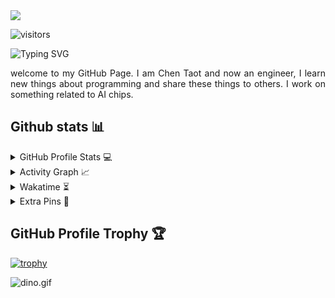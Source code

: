 <img src="https://komarev.com/ghpvc/?username=Taot-chen&label=PROFILE+VIEWS&style=for-the-badge&color=brightgreen">

![visitors](https://visitor-badge.glitch.me/badge?page_id=Taot-chen&left_color=green&right_color=red)

![Typing SVG](https://readme-typing-svg.demolab.com/?lines=👋+Hi+there!+I'm+Chen+Taot.)


<p></p>
<p align="justify">
welcome to my GitHub Page. I am Chen Taot and now an engineer, I learn new things about programming and share these things to others. I work on something related to AI chips.

</p>


## Github stats 📊


<details>
  <summary>GitHub Profile Stats 💻</summary>
    ![Taot's GitHub stats](https://github-readme-stats.vercel.app/api?username=Taot-chen)
</details>

<details>
  <summary>Activity Graph 📈</summary>
    ![Ashutosh's github activity graph](https://github-readme-activity-graph.vercel.app/graph?username=Taot-chen)
</details>


<details>
  <summary>Wakatime ⏳</summary>
  <br/>
  <img src="https://wakatime.com/share/@Taot-chen/d6dcb7a2-5e70-49f5-ae5c-39405f92ffb3.png">
  <br/>
  <br/>
  <br/>

  <img src="https://wakatime.com/share/@Taot-chen/b43da924-55df-4315-897d-e4dd9fb798f9.png">
</details>


<details>
  <summary>Extra Pins 📌</summary>
  <br/>
  <a href="https://github.com/Taot-chen/Taot-chen.github.io">
  <img align="center" src="https://github-readme-stats.vercel.app/api/pin/?username=Taot-chen&repo=Lorem-Farsi&theme=default" />
</a>
  <br/>
  <br/>
 
   <a href="https://github.com/Taot-chen/raspberrypi_dl">
  <img align="center" src="https://github-readme-stats.vercel.app/api/pin/?username=Taot-chen&repo=Happier&theme=default" />
</a>
  <br/>
  <br/>
 
</details>

## GitHub Profile Trophy 🏆

[![trophy](https://github-profile-trophy.vercel.app/?username=Taot-chen&row=1&margin-w=40)](https://github.com/ryo-ma/github-profile-trophy)

<img data-target="animated-image.replacedImage" alt="dino.gif" class="AnimatedImagePlayer-animatedImage" src="https://github.com/saadeghi/saadeghi/raw/master/dino.gif" style="display: block; opacity: 1;">